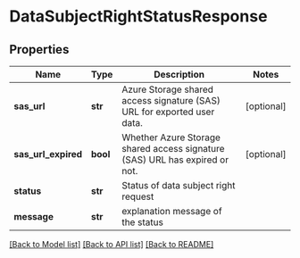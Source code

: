 # DataSubjectRightStatusResponse

## Properties
Name | Type | Description | Notes
------------ | ------------- | ------------- | -------------
**sas_url** | **str** | Azure Storage shared access signature (SAS) URL for exported user data. | [optional] 
**sas_url_expired** | **bool** | Whether Azure Storage shared access signature (SAS) URL has expired or not. | [optional] 
**status** | **str** | Status of data subject right request | 
**message** | **str** | explanation message of the status | 

[[Back to Model list]](../README.md#documentation-for-models) [[Back to API list]](../README.md#documentation-for-api-endpoints) [[Back to README]](../README.md)

